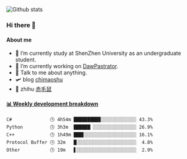 ![Github stats](https://github-readme-stats.vercel.app/api?username=chimaoshu&show_icons=true&theme=cobalt)

### Hi there 👋

#### About me

- 🏫 I’m currently study at ShenZhen University as an undergraduate student.
- 🔭 I’m currently working on [DawPastrator](https://github.com/DawPastrator/server).
- 💬 Talk to me about anything.
- 🛩️ blog  [chimaoshu](https://www.chimaoshu.top)
- 🎯 zhihu  [赤毛鼠](https://www.zhihu.com/people/chi-mao-shu-53/)

<!-- waka-box start -->
#### <a href="https://gist.github.com/e235103f6d3ace58395a9ff863c34467" target="_blank">📊 Weekly development breakdown</a>
```text
C#              🕓 4h54m █████████▉░░░░░░░░░░░░░ 43.3%
Python          🕓 3h3m  ██████▏░░░░░░░░░░░░░░░░ 26.9%
C++             🕓 1h49m ███▋░░░░░░░░░░░░░░░░░░░ 16.1%
Protocol Buffer 🕓 32m   █░░░░░░░░░░░░░░░░░░░░░░  4.8%
Other           🕓 19m   ▋░░░░░░░░░░░░░░░░░░░░░░  2.9%
```
<!-- Powered by https://github.com/YouEclipse/waka-box-go . -->
<!-- waka-box end -->
